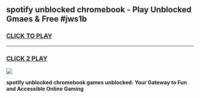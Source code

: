 
## spotify unblocked chromebook - Play Unblocked Gmaes & Free #jws1b
<h3>
<a href="https://news.freeplayer.one?title=spotify_unblocked_chromebook&ref=26F">CLICK TO PLAY</a></h3>
<hr>

<h3>
<a href="https://news.freeplayer.one?title=spotify_unblocked_chromebook&ref=26F">CLICK 2 PLAY</a>
  
</h3>

<a href="https://news.freeplayer.one?title=spotify_unblocked_chromebook&ref=26F/"><img src="https://clearcache.store/games.png"></a>


**spotify unblocked chromebook games unblocked: Your Gateway to Fun and Accessible Online Gaming**
